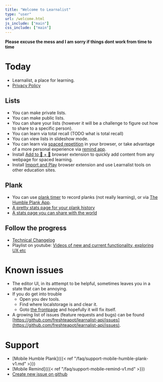 ```yaml
---
title: "Welcome to Learnalist"
type: "user"
url: /welcome.html
js_include: ["main"]
css_include: ["main"]
---
```


**Please excuse the mess and I am sorry if things dont work from time to time**
# Today
- Learnalist, a place for learning.
- [Privacy Policy](https://learnalist.net/faq/privacy-policy.html)

## Lists
- You can make private lists.
- You can make public lists.
- You can share your lists (however it will be a challenge to figure out how to share to a specific person).
- You can learn via total recall (TODO what is total recall)
- You can view lists in slideshow mode.
- You can learn via [spaced repetition](/spaced-repetition.html) in your browser, or take advantage of a more personal experience via [remind app](/features/mobile-remind-v1.html).
- Install [Add to 🧠 + 💪](/features/browser-extension-add-for-spaced-learning.html) browser extension to quickly add content from any webpage for spaced learning.
- Install [Import and Play](/features/browser-extension-import-play.html) browser extension and use Learnalist tools on other education sites.
## Plank
- You can use [plank timer](/plank.html) to record planks (not really learning), or via [The Humble Plank App](/features/mobile-humble-plank-v1.html).
- [A pretty stats page for your plank history](https://learnalist.net/toolbox/plank-stats-v1.html)
- [A stats page you can share with the world](https://learnalist.net/toolbox/plank-stats-v2.html)

## Follow the progress
- [Technical Changelog](/features/technical-changelog.html)
- Playlist on youtube: [Videos of new and current functionality, exploring UX etc](https://www.youtube.com/playlist?list=PLmhwicYpN0ihZpfy2gi2eb-_3Yw4-XldI)
# Known issues
- The editor UI, in its atttempt to be helpful, sometimes leaves you in a state that can be annoying.
- If you do get into trouble
    - Open you dev tools.
    - Find where localstorage is and clear it.
    - Goto [the frontpage](/) and hopefully it will fix itself.
- A growing list of issues (feature requests and bugs) can be found [https://github.com/freshteapot/learnalist-api/issues](https://github.com/freshteapot/learnalist-api/issues).

# Support
- [Mobile Humble Plank]({{< ref "/faq/support-mobile-humble-plank-v1.md" >}})
- [Mobile Remind]({{< ref "/faq/support-mobile-remind-v1.md" >}})
- [Create new issue on github](https://github.com/learnalist/support/issues/new)

